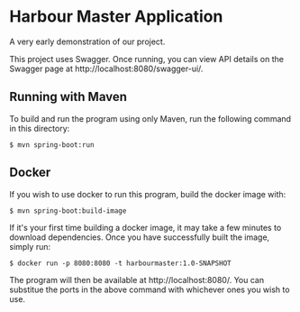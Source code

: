 # Harbour Master Application
A very early demonstration of our project.

This project uses Swagger. Once running, you can view API details on the Swagger page at http://localhost:8080/swagger-ui/.

## Running with Maven
To build and run the program using only Maven, run the following command in this directory:

`$ mvn spring-boot:run`

## Docker
If you wish to use docker to run this program, build the docker image with:

`$ mvn spring-boot:build-image`

If it's your first time building a docker image, it may take a few minutes to download dependencies. Once you have successfully built the image, simply run:

`$ docker run -p 8080:8080 -t harbourmaster:1.0-SNAPSHOT`

The program will then be available at http://localhost:8080/. You can substitue the ports in the above command with whichever ones you wish to use.
